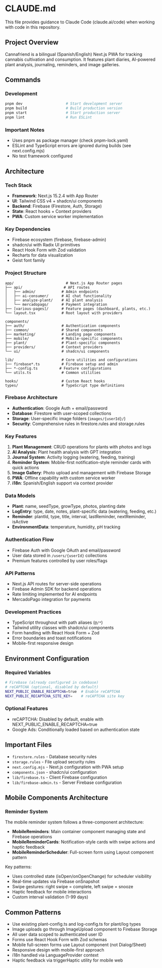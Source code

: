 # CLAUDE.md

This file provides guidance to Claude Code (claude.ai/code) when working with code in this repository.

## Project Overview

Cannafriend is a bilingual (Spanish/English) Next.js PWA for tracking cannabis cultivation and consumption. It features plant diaries, AI-powered plant analysis, journaling, reminders, and image galleries.

## Commands

### Development

```bash
pnpm dev                    # Start development server
pnpm build                  # Build production version
pnpm start                  # Start production server
pnpm lint                   # Run ESLint
```

### Important Notes

- Uses pnpm as package manager (check pnpm-lock.yaml)
- ESLint and TypeScript errors are ignored during builds (see next.config.mjs)
- No test framework configured

## Architecture

### Tech Stack

- **Framework**: Next.js 15.2.4 with App Router
- **UI**: Tailwind CSS v4 + shadcn/ui components
- **Backend**: Firebase (Firestore, Auth, Storage)
- **State**: React hooks + Context providers
- **PWA**: Custom service worker implementation

### Key Dependencies

- Firebase ecosystem (firebase, firebase-admin)
- shadcn/ui with Radix UI primitives
- React Hook Form with Zod validation
- Recharts for data visualization
- Geist font family

### Project Structure

```
app/                        # Next.js App Router pages
├── api/                   # API routes
│   ├── admin/            # Admin endpoints
│   ├── ai-consumer/      # AI chat functionality
│   ├── analyze-plant/    # AI plant analysis
│   └── mercadopago/      # Payment integration
├── [various-pages]/      # Feature pages (dashboard, plants, etc.)
└── layout.tsx            # Root layout with providers

components/
├── auth/                 # Authentication components
├── common/               # Shared components
├── marketing/            # Landing page components
├── mobile/               # Mobile-specific components
├── plant/                # Plant-specific components
├── providers/            # Context providers
└── ui/                   # shadcn/ui components

lib/                      # Core utilities and configurations
├── firebase*.ts          # Firebase setup and admin
├── *-config.ts          # Feature configurations
└── utils.ts              # Common utilities

hooks/                    # Custom React hooks
types/                    # TypeScript type definitions
```

### Firebase Architecture

- **Authentication**: Google Auth + email/password
- **Database**: Firestore with user-scoped collections
- **Storage**: User-specific image folders (`images/{userId}/`)
- **Security**: Comprehensive rules in firestore.rules and storage.rules

### Key Features

1. **Plant Management**: CRUD operations for plants with photos and logs
2. **AI Analysis**: Plant health analysis with GPT integration
3. **Journal System**: Activity logging (watering, feeding, training)
4. **Reminder System**: Mobile-first notification-style reminder cards with quick actions
5. **Image Gallery**: Photo upload and management with Firebase Storage
6. **PWA**: Offline capability with custom service worker
7. **i18n**: Spanish/English support via context provider

### Data Models

- **Plant**: name, seedType, growType, photos, planting date
- **LogEntry**: type, date, notes, plant-specific data (watering, feeding, etc.)
- **Reminder**: plantId, type, title, interval, lastReminder, nextReminder, isActive
- **EnvironmentData**: temperature, humidity, pH tracking

### Authentication Flow

- Firebase Auth with Google OAuth and email/password
- User data stored in `/users/{userId}` collections
- Premium features controlled by user roles/flags

### API Patterns

- Next.js API routes for server-side operations
- Firebase Admin SDK for backend operations
- Rate limiting implemented for AI endpoints
- MercadoPago integration for payments

### Development Practices

- TypeScript throughout with path aliases (`@/*`)
- Tailwind utility classes with shadcn/ui components
- Form handling with React Hook Form + Zod
- Error boundaries and toast notifications
- Mobile-first responsive design

## Environment Configuration

### Required Variables

```bash
# Firebase (already configured in codebase)
# reCAPTCHA (optional, disabled by default)
NEXT_PUBLIC_ENABLE_RECAPTCHA=true  # Enable reCAPTCHA
NEXT_PUBLIC_RECAPTCHA_SITE_KEY=    # reCAPTCHA site key
```

### Optional Features

- reCAPTCHA: Disabled by default, enable with NEXT_PUBLIC_ENABLE_RECAPTCHA=true
- Google Ads: Conditionally loaded based on authentication state

## Important Files

- `firestore.rules` - Database security rules
- `storage.rules` - File upload security rules
- `next.config.mjs` - Next.js configuration with PWA setup
- `components.json` - shadcn/ui configuration
- `lib/firebase.ts` - Client Firebase configuration
- `lib/firebase-admin.ts` - Server Firebase configuration

## Mobile Components Architecture

### Reminder System

The mobile reminder system follows a three-component architecture:

- **MobileReminders**: Main container component managing state and Firebase operations
- **MobileReminderCards**: Notification-style cards with swipe actions and haptic feedback
- **MobileReminderScheduler**: Full-screen form using Layout component pattern

Key patterns:

- Uses controlled state (isOpen/onOpenChange) for scheduler visibility
- Real-time updates via Firebase onSnapshot
- Swipe gestures: right swipe = complete, left swipe = snooze
- Haptic feedback for mobile interactions
- Custom interval validation (1-99 days)

## Common Patterns

- Use existing plant-config.ts and log-config.ts for plant/log types
- Image uploads go through ImageUpload component to Firebase Storage
- All user data scoped to authenticated user ID
- Forms use React Hook Form with Zod schemas
- Mobile full-screen forms use Layout component (not Dialog/Sheet)
- Responsive design with mobile-first approach
- i18n handled via LanguageProvider context
- Haptic feedback via triggerHaptic utility for mobile web
